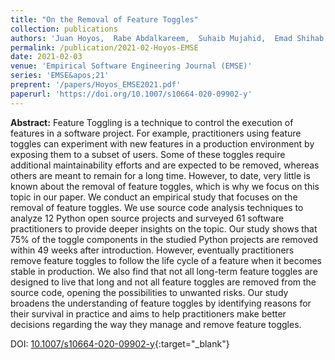 ```yaml
---
title: "On the Removal of Feature Toggles"
collection: publications
authors: 'Juan Hoyos,  Rabe Abdalkareem,  Suhaib Mujahid,  Emad Shihab,  Albeiro Bedoya'
permalink: /publication/2021-02-Hoyos-EMSE
date: 2021-02-03
venue: 'Empirical Software Engineering Journal (EMSE)'
series: 'EMSE&apos;21'
preprent: '/papers/Hoyos_EMSE2021.pdf'
paperurl: 'https://doi.org/10.1007/s10664-020-09902-y'
---
```

 **Abstract:**  Feature Toggling is a technique to control the execution of features in a software project. For example, practitioners using feature toggles can experiment with new features in a production environment by exposing them to a subset of users. Some of these toggles require additional maintainability efforts and are expected to be removed, whereas others are meant to remain for a long time. However, to date, very little is known about the removal of feature toggles, which is why we focus on this topic in our paper. We conduct an empirical study that focuses on the removal of feature toggles. We use source code analysis techniques to analyze 12 Python open source projects and surveyed 61 software practitioners to provide deeper insights on the topic. Our study shows that 75% of the toggle components in the studied Python projects are removed within 49 weeks after introduction. However, eventually practitioners remove feature toggles to follow the life cycle of a feature when it becomes stable in production. We also find that not all long-term feature toggles are designed to live that long and not all feature toggles are removed from the source code, opening the possibilities to unwanted risks. Our study broadens the understanding of feature toggles by identifying reasons for their survival in practice and aims to help practitioners make better decisions regarding the way they manage and remove feature toggles.

DOI: [10.1007/s10664-020-09902-y](https://doi.org/10.1007/s10664-020-09902-y){:target="_blank"}
